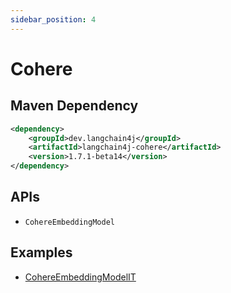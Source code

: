```yaml
---
sidebar_position: 4
---
```


# Cohere

## Maven Dependency

```xml
<dependency>
    <groupId>dev.langchain4j</groupId>
    <artifactId>langchain4j-cohere</artifactId>
    <version>1.7.1-beta14</version>
</dependency>
```

## APIs

- `CohereEmbeddingModel`


## Examples

- [CohereEmbeddingModelIT](https://github.com/langchain4j/langchain4j/blob/main/langchain4j-cohere/src/test/java/dev/langchain4j/model/cohere/CohereEmbeddingModelIT.java)
